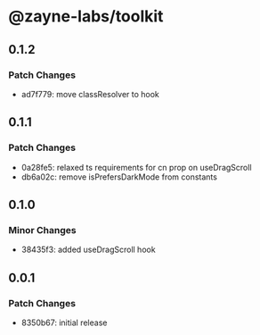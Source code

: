 # @zayne-labs/toolkit

## 0.1.2

### Patch Changes

-  ad7f779: move classResolver to hook

## 0.1.1

### Patch Changes

-  0a28fe5: relaxed ts requirements for cn prop on useDragScroll
-  db6a02c: remove isPrefersDarkMode from constants

## 0.1.0

### Minor Changes

-  38435f3: added useDragScroll hook

## 0.0.1

### Patch Changes

-  8350b67: initial release
